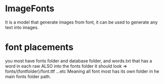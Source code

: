 #  ImageFonts


It is a model that generate images from font, it can be used to generate any text into images.


# font placements
you most have fonts folder and database folder, and words.txt that has a word in each raw
ALSO into the fonts folder it should look =>  fonts/(fontfolder)/font.ttf ...etc
Meaning all font most has its own folder in he main fonts folder path.
